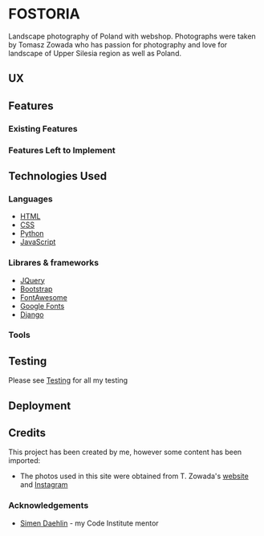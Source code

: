 # FOSTORIA

Landscape photography of Poland with webshop. Photographs were taken by Tomasz Zowada who has passion for photography and love for landscape of Upper Silesia region as well as Poland.

## UX

## Features

### Existing Features

### Features Left to Implement

## Technologies Used

### Languages 

- [HTML](https://www.w3schools.com/html/)
- [CSS](https://www.w3schools.com/css/)
- [Python](https://www.w3schools.com/python/)
- [JavaScript](https://www.w3schools.com/js/)

### Librares & frameworks

- [JQuery](https://jquery.com/)
- [Bootstrap](https://getbootstrap.com/)
- [FontAwesome](https://fontawesome.com/)
- [Google Fonts](https://fonts.google.com/)
- [Django](https://www.djangoproject.com/)

### Tools

## Testing

Please see [Testing](https://github.com/malc-u/fostoria/blob/master/TESTING.md) for all my testing

## Deployment


## Credits

This project has been created by me, however some content has been imported:

- The photos used in this site were obtained from T. Zowada's [website](https://fostoria.pl/) and [Instagram](https://www.instagram.com/tomaszzowada_fostoria/)

### Acknowledgements

- [Simen Daehlin](https://github.com/Eventyret) - my Code Institute mentor
